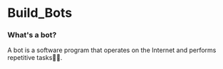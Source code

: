 # Build_Bots
### What's a bot?
A bot is a software program that operates on the Internet and performs repetitive tasks🤖🤖.
